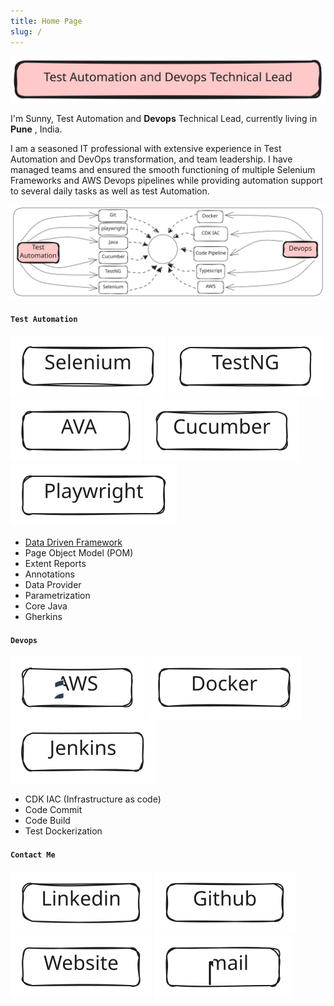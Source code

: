 ```yaml
---
title: Home Page
slug: /
---
```

![TestAutomationAndDevopsTechnicalLead](../../static/img/TestAutomationLead.svg)

I'm Sunny, Test Automation and **Devops** Technical Lead, currently living in **Pune** , India.

I am a seasoned IT professional with extensive experience in Test Automation and DevOps transformation, and team leadership. I have managed teams and ensured the smooth functioning of multiple Selenium Frameworks and AWS Devops pipelines while providing automation support to several daily tasks as well as test Automation.


![Banner](../../static/img/Banner.svg)


#### `Test Automation`

![Selenium](../../static/img/Selenium.svg)  ![TestNG](../../static/img/TestNG.svg)  ![Java](../../static/img/Java.svg)  ![Cucumber](../../static/img/Cucumber.svg)  ![Playwright](../../static/img/Playwright.svg) 

- [Data Driven Framework](https://github.com/sunnyRavindra/DataDrivenFramework) 
- Page Object Model (POM)
- Extent Reports
- Annotations 
- Data Provider
- Parametrization
- Core Java
- Gherkins


#### `Devops`
![AWS](../../static/img/AWS.svg)  ![Docker](../../static/img/Docker.svg)  ![Jenkins](../../static/img/Jenkins.svg)  

- CDK IAC (Infrastructure as code)
- Code Commit
- Code Build
- Test Dockerization


#### `Contact Me`
[![LinkedIn](../../static/img/Linkedin.svg)](https://www.linkedin.com/in/sunnybharne)  [![Github](../../static/img/Github.svg)](https://github.com/sunnyRavindra)  [![Website](../../static/img/Website.svg)](https://www.botcat.org)  [![Email](../../static/img/Email.svg)](mailto:sunny.bharne.devops@gmail.com?subject=[GitHub]%20Source%20Han%20Sans)
